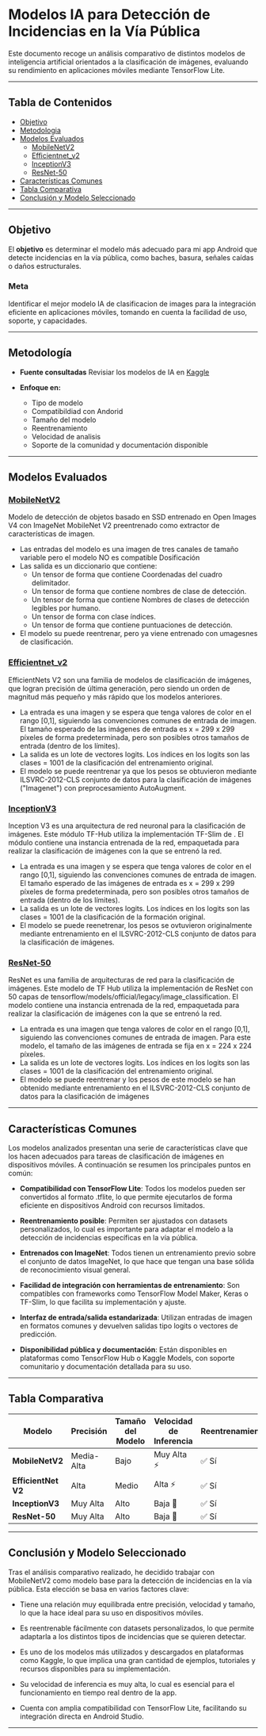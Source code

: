 # Modelos IA para Detección de Incidencias en la Vía Pública

Este documento recoge un análisis comparativo de distintos modelos de inteligencia artificial orientados a la clasificación de imágenes, evaluando su rendimiento en aplicaciones móviles mediante TensorFlow Lite. 


---

## Tabla de Contenidos

- [Objetivo](#objetivo)
- [Metodologia](#metodología)
- [Modelos Evaluados](#modelos-evaluados)
    - [MobileNetV2](#mobilenetv2)
    - [Efficientnet_v2](#efficientnet_v2)
    - [InceptionV3](#inceptionv3)
    - [ResNet-50](#resnet-50)
- [Características Comunes](#características-comunes)
- [Tabla Comparativa](#tabla-comparativa)
- [Conclusión y Modelo Seleccionado](#conclusión-y-modelo-seleccionado)

---

##  Objetivo
El **objetivo** es determinar el modelo más adecuado para mi app Android que detecte incidencias en la vía pública, como baches, basura, señales caídas o daños estructurales.

### **Meta**
Identificar el mejor modelo IA de clasificacion de images para la integración eficiente en aplicaciones móviles, tomando en cuenta la facilidad de uso, soporte, y capacidades.

---

## Metodología 

- **Fuente consultadas** Revisiar los modelos de IA en [Kaggle](https://www.kaggle.com/)

- **Enfoque en:** 
    - Tipo de modelo
    - Compatibildiad con Andorid 
    - Tamaño del modelo
    - Reentrenamiento
    - Velocidad de analisis 
    - Soporte de la comunidad y documentación disponible  

--- 

## Modelos Evaluados

### [MobileNetV2](https://www.kaggle.com/models/google/mobilenet-v2)

Modelo de detección de objetos basado en SSD entrenado en Open Images V4 con ImageNet MobileNet V2 preentrenado como extractor de características de imagen.
- Las entradas del modelo es una imagen de tres canales de tamaño variable pero el modelo NO es compatible Dosificación
- Las salida es un diccionario que contiene:
    - Un tensor de forma que contiene Coordenadas del cuadro delimitador.
    - Un tensor de forma que contiene nombres de clase de detección.
    - Un tensor de forma que contiene Nombres de clases de detección legibles por humano.
    - Un tensor de forma con clase índices.
    - Un tensor de forma que contiene puntuaciones de detección.
- El modelo su puede reentrenar, pero ya viene entrenado con umagesnes de clasificación.

### [Efficientnet_v2](https://www.kaggle.com/models/google/efficientnet-v2)

EfficientNets V2 son una familia de modelos de clasificación de imágenes, que logran precisión de última generación, pero siendo un orden de magnitud más pequeño y más rápido que los modelos anteriores.

- La entrada es una imagen y se espera que tenga valores de color en el rango [0,1], siguiendo las convenciones comunes de entrada de imagen. El tamaño esperado de las imágenes de entrada es x = 299 x 299 píxeles de forma predeterminada, pero son posibles otros tamaños de entrada (dentro de los límites).
- La salida es un lote de vectores logits. Los índices en los logits son las clases = 1001 de la clasificación del entrenamiento original. 
- El modelo se puede reentrenar ya que los pesos se obtuvieron mediante ILSVRC-2012-CLS conjunto de datos para la clasificación de imágenes ("Imagenet") con preprocesamiento AutoAugment.

### [InceptionV3](https://www.kaggle.com/models/google/inception-v3/tensorFlow2/classification/2?tfhub-redirect=true)

Inception V3 es una arquitectura de red neuronal para la clasificación de imágenes. Este módulo TF-Hub utiliza la implementación TF-Slim de . El módulo contiene una instancia entrenada de la red, empaquetada para realizar la clasificación de imágenes con la que se entrenó la red.

- La entrada es una imagen y se espera que tenga valores de color en el rango [0,1], siguiendo las convenciones comunes de entrada de imagen. El tamaño esperado de las imágenes de entrada es x = 299 x 299 píxeles de forma predeterminada, pero son posibles otros tamaños de entrada (dentro de los límites).
- La salida es un lote de vectores logits. Los índices en los logits son las clases = 1001 de la clasificación de la formación original. 
- El modelo se puede reenetrenar, los pesos se ovtuvieron originalmente mediante entrenamiento en el ILSVRC-2012-CLS conjunto de datos para la clasificación de imágenes. 

### [ResNet-50](https://www.kaggle.com/models/tensorflow/resnet-50)
ResNet es una familia de arquitecturas de red para la clasificación de imágenes. Este modelo de TF Hub utiliza la implementación de ResNet con 50 capas de tensorflow/models/official/legacy/image_classification. El modelo contiene una instancia entrenada de la red, empaquetada para realizar la clasificación de imágenes con la que se entrenó la red.

- La entrada es una imagen que tenga valores de color en el rango [0,1], siguiendo las convenciones comunes de entrada de imagen. Para este modelo, el tamaño de las imágenes de entrada se fija en x = 224 x 224 píxeles.
- La salida es un lote de vectores logits. Los índices en los logits son las clases = 1001 de la clasificación del entrenamiento original.
- El modelo se puede reentrenar y los pesos de este modelo se han obtenido mediante entrenamiento en el ILSVRC-2012-CLS conjunto de datos para la clasificación de imágenes 

---

## Características Comunes

Los modelos analizados presentan una serie de características clave que los hacen adecuados para tareas de clasificación de imágenes en dispositivos móviles. A continuación se resumen los principales puntos en común:

- **Compatibilidad con TensorFlow Lite**: Todos los modelos pueden ser convertidos al formato .tflite, lo que permite ejecutarlos de forma eficiente en dispositivos Android con recursos limitados.

- **Reentrenamiento posible**: Permiten ser ajustados con datasets personalizados, lo cual es importante para adaptar el modelo a la detección de incidencias específicas en la vía pública.

- **Entrenados con ImageNet**: Todos tienen un entrenamiento previo sobre el conjunto de datos ImageNet, lo que hace que tengan una base sólida de reconocimiento visual general.

- **Facilidad de integración con herramientas de entrenamiento**: Son compatibles con frameworks como TensorFlow Model Maker, Keras o TF-Slim, lo que facilita su implementación y ajuste.

- **Interfaz de entrada/salida estandarizada**: Utilizan entradas de imagen en formatos comunes y devuelven salidas tipo logits o vectores de predicción.

- **Disponibilidad pública y documentación**: Están disponibles en plataformas como TensorFlow Hub o Kaggle Models, con soporte comunitario y documentación detallada para su uso.

---

## Tabla Comparativa

| Modelo             | Precisión     | Tamaño del Modelo | Velocidad de Inferencia | Reentrenamiento | Ideal para Móvil |
|--------------------|---------------|-------------------|--------------------------|-------------------|------------------|
| **MobileNetV2**    | Media-Alta    | Bajo              | Muy Alta ⚡              | ✅ Sí             | ✅ Sí            |
| **EfficientNet V2**| Alta          | Medio             | Alta ⚡                  | ✅ Sí             | ✅ Sí            |
| **InceptionV3**    | Muy Alta      | Alto              | Baja 🐢                 | ✅ Sí             | ❌ No            |
| **ResNet-50**      | Muy Alta      | Alto              | Baja 🐢                 | ✅ Sí             | ❌ No            |


---

## Conclusión y Modelo Seleccionado

Tras el análisis comparativo realizado, he decidido trabajar con MobileNetV2 como modelo base para la detección de incidencias en la vía pública. Esta elección se basa en varios factores clave:

- Tiene una relación muy equilibrada entre precisión, velocidad y tamaño, lo que la hace ideal para su uso en dispositivos móviles.

- Es reentrenable fácilmente con datasets personalizados, lo que permite adaptarla a los distintos tipos de incidencias que se quieren detectar.

- Es uno de los modelos más utilizados y descargados en plataformas como Kaggle, lo que implica una gran cantidad de ejemplos, tutoriales y recursos disponibles para su implementación.

- Su velocidad de inferencia es muy alta, lo cual es esencial para el funcionamiento en tiempo real dentro de la app.

- Cuenta con amplia compatibilidad con TensorFlow Lite, facilitando su integración directa en Android Studio.

---
